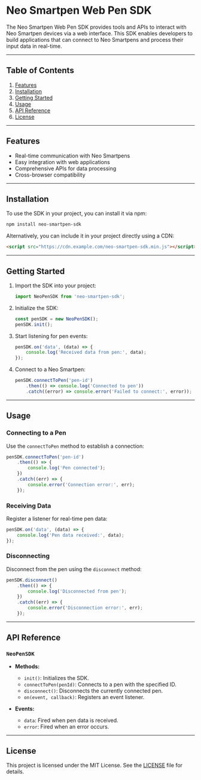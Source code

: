 # Neo Smartpen Web Pen SDK

The Neo Smartpen Web Pen SDK provides tools and APIs to interact with Neo Smartpen devices via a web interface. This SDK enables developers to build applications that can connect to Neo Smartpens and process their input data in real-time.

---

## Table of Contents

1. [Features](#features)
2. [Installation](#installation)
3. [Getting Started](#getting-started)
4. [Usage](#usage)
5. [API Reference](#api-reference)
6. [License](#license)

---

## Features

- Real-time communication with Neo Smartpens
- Easy integration with web applications
- Comprehensive APIs for data processing
- Cross-browser compatibility

---

## Installation

To use the SDK in your project, you can install it via npm:

```bash
npm install neo-smartpen-sdk
```

Alternatively, you can include it in your project directly using a CDN:

```html
<script src="https://cdn.example.com/neo-smartpen-sdk.min.js"></script>
```

---

## Getting Started

1. Import the SDK into your project:

    ```javascript
    import NeoPenSDK from 'neo-smartpen-sdk';
    ```

2. Initialize the SDK:

    ```javascript
    const penSDK = new NeoPenSDK();
    penSDK.init();
    ```

3. Start listening for pen events:

    ```javascript
    penSDK.on('data', (data) => {
        console.log('Received data from pen:', data);
    });
    ```

4. Connect to a Neo Smartpen:

    ```javascript
    penSDK.connectToPen('pen-id')
        .then(() => console.log('Connected to pen'))
        .catch((error) => console.error('Failed to connect:', error));
    ```

---

## Usage

### Connecting to a Pen

Use the `connectToPen` method to establish a connection:

```javascript
penSDK.connectToPen('pen-id')
    .then(() => {
        console.log('Pen connected');
    })
    .catch((err) => {
        console.error('Connection error:', err);
    });
```

### Receiving Data

Register a listener for real-time pen data:

```javascript
penSDK.on('data', (data) => {
    console.log('Pen data received:', data);
});
```

### Disconnecting

Disconnect from the pen using the `disconnect` method:

```javascript
penSDK.disconnect()
    .then(() => {
        console.log('Disconnected from pen');
    })
    .catch((err) => {
        console.error('Disconnection error:', err);
    });
```

---

## API Reference

### `NeoPenSDK`

- **Methods:**
  - `init()`: Initializes the SDK.
  - `connectToPen(penId)`: Connects to a pen with the specified ID.
  - `disconnect()`: Disconnects the currently connected pen.
  - `on(event, callback)`: Registers an event listener.

- **Events:**
  - `data`: Fired when pen data is received.
  - `error`: Fired when an error occurs.

---

## License

This project is licensed under the MIT License. See the [LICENSE](LICENSE) file for details.
